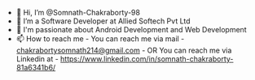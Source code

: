 - 👋 Hi, I’m @Somnath-Chakraborty-98
- 🌱 I’m a Software Developer at Allied Softech Pvt Ltd
- 👀 I'm passionate about Android Development and Web Development
- 📫 How to reach me - You can reach me via mail - chakrabortysomnath214@gmail.com - OR You can reach me via Linkedin at - https://www.linkedin.com/in/somnath-chakraborty-81a6341b6/


<!---
Somnath-Chakraborty-98/Somnath-Chakraborty-98 is a ✨ unique ✨ repository because its `README.md` (this file) appears on your GitHub profile.
You can click the Preview link to take a look at your changes.
--->
